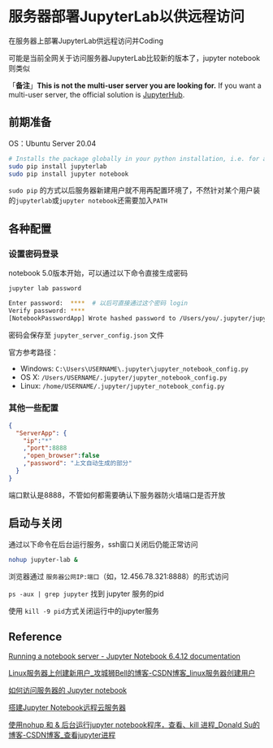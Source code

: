 # 服务器部署JupyterLab以供远程访问



在服务器上部署JupyterLab供远程访问并Coding

<!--more-->

可能是当前全网关于访问服务器JupyterLab比较新的版本了，jupyter notebook则类似

「**备注**」**This is not the multi-user server you are looking for.** If you want a multi-user server, the official solution is [JupyterHub](https://jupyterhub.readthedocs.io/en/latest/).

## 前期准备

OS：Ubuntu Server 20.04

```bash
# Installs the package globally in your python installation, i.e. for all users.
sudo pip install jupyterlab
sudo pip install jupyter notebook
```

`sudo pip` 的方式以后服务器新建用户就不用再配置环境了，不然针对某个用户装的`jupyterlab`或`jupyter notebook`还需要加入`PATH`

## 各种配置

### 设置密码登录

notebook 5.0版本开始，可以通过以下命令直接生成密码

```bash
jupyter lab password

Enter password:  ****  # 以后可直接通过这个密码 login
Verify password: ****
[NotebookPasswordApp] Wrote hashed password to /Users/you/.jupyter/jupyter_server_config.json

```

密码会保存至 `jupyter_server_config.json`  文件

官方参考路径：

- Windows: `C:\Users\USERNAME\.jupyter\jupyter_notebook_config.py`
- OS X: `/Users/USERNAME/.jupyter/jupyter_notebook_config.py`
- Linux: `/home/USERNAME/.jupyter/jupyter_notebook_config.py`

### 其他一些配置

```json
{
  "ServerApp": {
    "ip":"*"
    ,"port":8888
    ,"open_browser":false
    ,"password": "上文自动生成的部分"
  }
}
```

端口默认是8888，不管如何都需要确认下服务器防火墙端口是否开放

## 启动与关闭

通过以下命令在后台运行服务，ssh窗口关闭后仍能正常访问

```bash
nohup jupyter-lab &
```

浏览器通过 `服务器公网IP:端口`（如，12.456.78.321:8888）的形式访问

`ps -aux | grep jupyter` 找到 jupyter 服务的pid

使用 `kill -9 pid`方式关闭运行中的jupyter服务 

## Reference

[Running a notebook server - Jupyter Notebook 6.4.12 documentation](https://jupyter-notebook.readthedocs.io/en/stable/public_server.html)

[Linux服务器上创建新用户_攻城狮Bell的博客-CSDN博客_linux服务器创建用户](https://blog.csdn.net/weixin_37182342/article/details/80298464)

[如何访问服务器的 Jupyter notebook](https://zhuanlan.zhihu.com/p/69869583)

[搭建Jupyter Notebook远程云服务器](https://zhuanlan.zhihu.com/p/44405596)

[使用nohup 和 & 后台运行jupyter notebook程序，查看、kill 进程_Donald Su的博客-CSDN博客_查看jupyter进程](https://blog.csdn.net/donaldsy/article/details/96350061)


<head> 
    <script defer src="https://use.fontawesome.com/releases/v5.0.13/js/all.js"></script> 
    <script defer src="https://use.fontawesome.com/releases/v5.0.13/js/v4-shims.js"></script> 
</head> 
<link rel="stylesheet" href="https://use.fontawesome.com/releases/v5.0.13/css/all.css">

